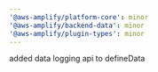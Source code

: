 ```yaml
---
'@aws-amplify/platform-core': minor
'@aws-amplify/backend-data': minor
'@aws-amplify/plugin-types': minor
---
```


added data logging api to defineData
